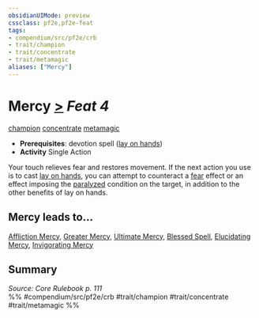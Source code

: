```yaml
---
obsidianUIMode: preview
cssclass: pf2e,pf2e-feat
tags:
- compendium/src/pf2e/crb
- trait/champion
- trait/concentrate
- trait/metamagic
aliases: ["Mercy"]
---
```

# Mercy  [>](../../Rules/core-rulebook/chapter-9-playing-the-game.md#Actions "Single Action") *Feat 4*  
[champion](../../Rules/traits/champion.md)  [concentrate](../../Rules/traits/concentrate.md)  [metamagic](../../Rules/traits/metamagic.md)  

- **Prerequisites**: devotion spell ([lay on hands](../spells/lay-on-hands.md))
- **Activity** Single Action

Your touch relieves fear and restores movement. If the next action you use is to cast [lay on hands](../spells/lay-on-hands.md), you can attempt to counteract a [fear](../../Rules/traits/fear.md) effect or an effect imposing the [paralyzed](../../Rules/conditions.md#Paralyzed) condition on the target, in addition to the other benefits of lay on hands.

## Mercy leads to...

[Affliction Mercy](affliction-mercy.md), [Greater Mercy](greater-mercy.md), [Ultimate Mercy](ultimate-mercy.md), [Blessed Spell](blessed-spell-apg.md), [Elucidating Mercy](elucidating-mercy-apg.md), [Invigorating Mercy](invigorating-mercy-apg.md)

## Summary

*Source: Core Rulebook p. 111*  
%% #compendium/src/pf2e/crb #trait/champion #trait/concentrate #trait/metamagic %%